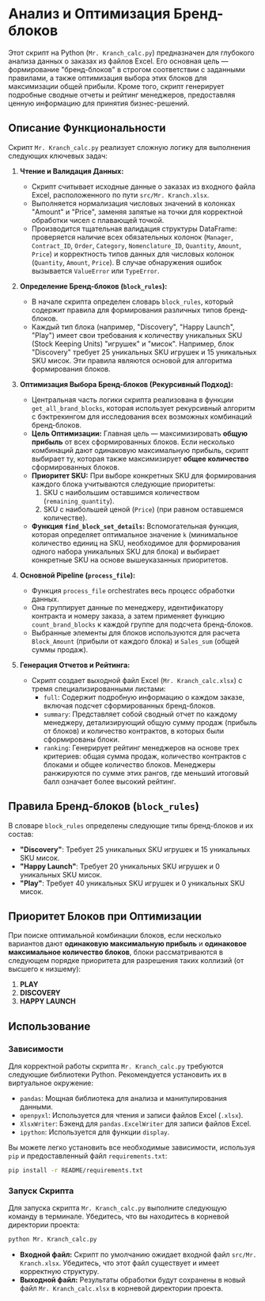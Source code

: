 # Анализ и Оптимизация Бренд-блоков

Этот скрипт на Python (`Mr. Kranch_calc.py`) предназначен для глубокого анализа данных о заказах из файлов Excel. Его основная цель — формирование "бренд-блоков" в строгом соответствии с заданными правилами, а также оптимизация выбора этих блоков для максимизации общей прибыли. Кроме того, скрипт генерирует подробные сводные отчеты и рейтинг менеджеров, предоставляя ценную информацию для принятия бизнес-решений.

## Описание Функциональности

Скрипт `Mr. Kranch_calc.py` реализует сложную логику для выполнения следующих ключевых задач:

1.  **Чтение и Валидация Данных:**
    *   Скрипт считывает исходные данные о заказах из входного файла Excel, расположенного по пути `src/Mr. Kranch.xlsx`.
    *   Выполняется нормализация числовых значений в колонках "Amount" и "Price", заменяя запятые на точки для корректной обработки чисел с плавающей точкой.
    *   Производится тщательная валидация структуры DataFrame: проверяется наличие всех обязательных колонок (`Manager`, `Contract_ID`, `Order`, `Category`, `Nomenclature_ID`, `Quantity`, `Amount`, `Price`) и корректность типов данных для числовых колонок (`Quantity`, `Amount`, `Price`). В случае обнаружения ошибок вызывается `ValueError` или `TypeError`.

2.  **Определение Бренд-блоков (`block_rules`):**
    *   В начале скрипта определен словарь `block_rules`, который содержит правила для формирования различных типов бренд-блоков.
    *   Каждый тип блока (например, "Discovery", "Happy Launch", "Play") имеет свои требования к количеству уникальных SKU (Stock Keeping Units) "игрушек" и "мисок". Например, блок "Discovery" требует 25 уникальных SKU игрушек и 15 уникальных SKU мисок. Эти правила являются основой для алгоритма формирования блоков.

3.  **Оптимизация Выбора Бренд-блоков (Рекурсивный Подход):**
    *   Центральная часть логики скрипта реализована в функции `get_all_brand_blocks`, которая использует рекурсивный алгоритм с бэктрекингом для исследования всех возможных комбинаций бренд-блоков.
    *   **Цель Оптимизации:** Главная цель — максимизировать **общую прибыль** от всех сформированных блоков. Если несколько комбинаций дают одинаковую максимальную прибыль, скрипт выбирает ту, которая также максимизирует **общее количество** сформированных блоков.
    *   **Приоритет SKU:** При выборе конкретных SKU для формирования каждого блока учитываются следующие приоритеты:
        1.  SKU с наибольшим оставшимся количеством (`remaining_quantity`).
        2.  SKU с наибольшей ценой (`Price`) (при равном оставшемся количестве).
    *   **Функция `find_block_set_details`:** Вспомогательная функция, которая определяет оптимальное значение `k` (минимальное количество единиц на SKU, необходимое для формирования одного набора уникальных SKU для блока) и выбирает конкретные SKU на основе вышеуказанных приоритетов.

4.  **Основной Pipeline (`process_file`):**
    *   Функция `process_file` orchestrates весь процесс обработки данных.
    *   Она группирует данные по менеджеру, идентификатору контракта и номеру заказа, а затем применяет функцию `count_brand_blocks` к каждой группе для подсчета бренд-блоков.
    *   Выбранные элементы для блоков используются для расчета `Block_Amount` (прибыли от каждого блока) и `Sales_sum` (общей суммы продаж).

5.  **Генерация Отчетов и Рейтинга:**
    *   Скрипт создает выходной файл Excel (`Mr. Kranch_calc.xlsx`) с тремя специализированными листами:
        *   `full`: Содержит подробную информацию о каждом заказе, включая подсчет сформированных бренд-блоков.
        *   `summary`: Представляет собой сводный отчет по каждому менеджеру, детализирующий общую сумму продаж (прибыль от блоков) и количество контрактов, в которых были сформированы блоки.
        *   `ranking`: Генерирует рейтинг менеджеров на основе трех критериев: общая сумма продаж, количество контрактов с блоками и общее количество блоков. Менеджеры ранжируются по сумме этих рангов, где меньший итоговый балл означает более высокий рейтинг.

## Правила Бренд-блоков (`block_rules`)

В словаре `block_rules` определены следующие типы бренд-блоков и их состав:

*   **"Discovery"**: Требует 25 уникальных SKU игрушек и 15 уникальных SKU мисок.
*   **"Happy Launch"**: Требует 20 уникальных SKU игрушек и 0 уникальных SKU мисок.
*   **"Play"**: Требует 40 уникальных SKU игрушек и 0 уникальных SKU мисок.

## Приоритет Блоков при Оптимизации

При поиске оптимальной комбинации блоков, если несколько вариантов дают **одинаковую максимальную прибыль** и **одинаковое максимальное количество блоков**, блоки рассматриваются в следующем порядке приоритета для разрешения таких коллизий (от высшего к низшему):

1.  **PLAY**
2.  **DISCOVERY**
3.  **HAPPY LAUNCH**

## Использование

### Зависимости

Для корректной работы скрипта `Mr. Kranch_calc.py` требуются следующие библиотеки Python. Рекомендуется установить их в виртуальное окружение:

*   `pandas`: Мощная библиотека для анализа и манипулирования данными.
*   `openpyxl`: Используется для чтения и записи файлов Excel (`.xlsx`).
*   `XlsxWriter`: Бэкенд для `pandas.ExcelWriter` для записи файлов Excel.
*   `ipython`: Используется для функции `display`.

Вы можете легко установить все необходимые зависимости, используя `pip` и предоставленный файл `requirements.txt`:

```bash
pip install -r README/requirements.txt
```

### Запуск Скрипта

Для запуска скрипта `Mr. Kranch_calc.py` выполните следующую команду в терминале. Убедитесь, что вы находитесь в корневой директории проекта:

```bash
python Mr. Kranch_calc.py
```

*   **Входной файл:** Скрипт по умолчанию ожидает входной файл `src/Mr. Kranch.xlsx`. Убедитесь, что этот файл существует и имеет корректную структуру.
*   **Выходной файл:** Результаты обработки будут сохранены в новый файл `Mr. Kranch_calc.xlsx` в корневой директории проекта.
